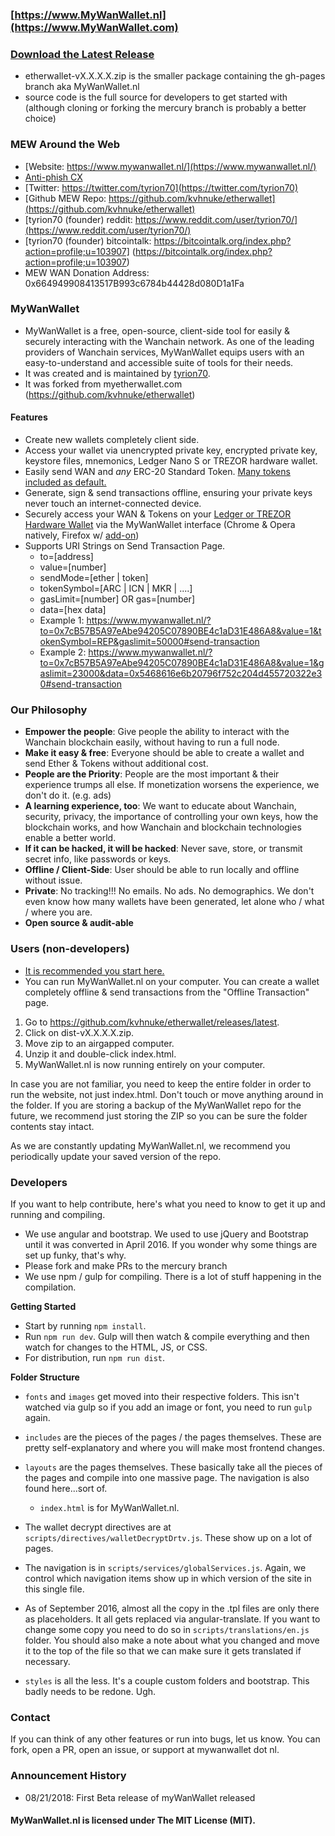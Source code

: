 ### [https://www.MyWanWallet.nl](https://www.MyWanWallet.com)

### [Download the Latest Release](https://github.com/tyrion70/mywanwallet/releases/latest)

- etherwallet-vX.X.X.X.zip is the smaller package containing the gh-pages branch aka MyWanWallet.nl
- source code is the full source for developers to get started with (although cloning or forking the mercury branch is probably a better choice)


### MEW Around the Web

- [Website: https://www.mywanwallet.nl/](https://www.mywanwallet.nl/)
- [Anti-phish CX](https://chrome.google.com/webstore/detail/etheraddresslookup/pdknmigbbbhmllnmgdfalmedcmcefdfn)
- [Twitter: https://twitter.com/tyrion70](https://twitter.com/tyrion70)
- [Github MEW Repo: https://github.com/kvhnuke/etherwallet](https://github.com/kvhnuke/etherwallet)
- [tyrion70 (founder) reddit: https://www.reddit.com/user/tyrion70/](https://www.reddit.com/user/tyrion70/)
- [tyrion70 (founder) bitcointalk: https://bitcointalk.org/index.php?action=profile;u=103907] (https://bitcointalk.org/index.php?action=profile;u=103907)
-  MEW WAN Donation Address: 0x664949908413517B993c6784b44428d080D1a1Fa


### MyWanWallet

- MyWanWallet is a free, open-source, client-side tool for easily & securely interacting with the Wanchain network. As one of the leading providers of Wanchain services, MyWanWallet equips users with an easy-to-understand and accessible suite of tools for their needs.
- It was created and is maintained by [tyrion70](https://github.com/tyrion70).
- It was forked from myetherwallet.com (https://github.com/kvhnuke/etherwallet)

#### Features

- Create new wallets completely client side.
- Access your wallet via unencrypted private key, encrypted private key, keystore files, mnemonics, Ledger Nano S or TREZOR hardware wallet.
- Easily send WAN and *any* ERC-20 Standard Token. [Many tokens included as default.](https://myetherwallet.groovehq.com/knowledge_base/topics/can-i-send-my-steem-slash-btc-slash-ltc-slash-nem-slash-to-myetherwallet)
- Generate, sign & send transactions offline, ensuring your private keys never touch an internet-connected device.
- Securely access your WAN & Tokens on your [Ledger or TREZOR Hardware Wallet](https://myetherwallet.groovehq.com/knowledge_base/topics/hardware-wallet-recommends) via the MyWanWallet interface (Chrome & Opera natively, Firefox w/ [add-on](https://addons.mozilla.org/en-US/firefox/addon/u2f-support-add-on/))
- Supports URI Strings on Send Transaction Page.
    - to=[address]
    - value=[number]
    - sendMode=[ether | token]
    - tokenSymbol=[ARC | ICN | MKR | ....]
    - gasLimit=[number] OR gas=[number]
    - data=[hex data]
    - Example 1: https://www.mywanwallet.nl/?to=0x7cB57B5A97eAbe94205C07890BE4c1aD31E486A8&value=1&tokenSymbol=REP&gaslimit=50000#send-transaction
    - Example 2: https://www.mywanwallet.nl/?to=0x7cB57B5A97eAbe94205C07890BE4c1aD31E486A8&value=1&gaslimit=23000&data=0x5468616e6b20796f752c204d455720322e30#send-transaction



### Our Philosophy

 - **Empower the people**: Give people the ability to interact with the Wanchain blockchain easily, without having to run a full node.
 - **Make it easy & free**: Everyone should be able to create a wallet and send Ether & Tokens without additional cost.
 - **People are the Priority**: People are the most important & their experience trumps all else. If monetization worsens the experience, we don't do it. (e.g. ads)
 - **A learning experience, too**: We want to educate about Wanchain, security, privacy, the importance of controlling your own keys, how the blockchain works, and how Wanchain and blockchain technologies enable a better world.
 - **If it can be hacked, it will be hacked**: Never save, store, or transmit secret info, like passwords or keys.
 - **Offline / Client-Side**: User should be able to run locally and offline without issue.
 - **Private**: No tracking!!! No emails. No ads. No demographics. We don't even know how many wallets have been generated, let alone who / what / where you are.
 - **Open source & audit-able**




### Users (non-developers)

- [It is recommended you start here.](https://myetherwallet.github.io/knowledge-base/getting-started/getting-started-new.html)
- You can run MyWanWallet.nl on your computer. You can create a wallet completely offline & send transactions from the "Offline Transaction" page.

1. Go to https://github.com/kvhnuke/etherwallet/releases/latest.
2. Click on dist-vX.X.X.X.zip.
3. Move zip to an airgapped computer.
4. Unzip it and double-click index.html.
5. MyWanWallet.nl is now running entirely on your computer.

In case you are not familiar, you need to keep the entire folder in order to run the website, not just index.html. Don't touch or move anything around in the folder. If you are storing a backup of the MyWanWallet repo for the future, we recommend just storing the ZIP so you can be sure the folder contents stay intact.

As we are constantly updating MyWanWallet.nl, we recommend you periodically update your saved version of the repo.


### Developers

If you want to help contribute, here's what you need to know to get it up and running and compiling.

- We use angular and bootstrap. We used to use jQuery and Bootstrap until it was converted in April 2016. If you wonder why some things are set up funky, that's why.
- Please fork and make PRs to the mercury branch
- We use npm / gulp for compiling. There is a lot of stuff happening in the compilation.

**Getting Started**

- Start by running `npm install`.
- Run `npm run dev`. Gulp will then watch & compile everything and then watch for changes to the HTML, JS, or CSS.
- For distribution, run `npm run dist`.

**Folder Structure**
- `fonts` and `images` get moved into their respective folders. This isn't watched via gulp so if you add an image or font, you need to run `gulp` again.
- `includes` are the pieces of the pages / the pages themselves. These are pretty self-explanatory and where you will make most frontend changes.
- `layouts` are the pages themselves. These basically take all the pieces of the pages and compile into one massive page. The navigation is also found here...sort of.
    * `index.html` is for MyWanWallet.nl.

- The wallet decrypt directives are at `scripts/directives/walletDecryptDrtv.js`. These show up on a lot of pages.
- The navigation is in `scripts/services/globalServices.js`. Again, we control which navigation items show up in which version of the site in this single file.
- As of September 2016, almost all the copy in the .tpl files are only there as placeholders. It all gets replaced via angular-translate. If you want to change some copy you need to do so in `scripts/translations/en.js` folder. You should also make a note about what you changed and move it to the top of the file so that we can make sure it gets translated if necessary.
- `styles` is all the less. It's a couple custom folders and bootstrap. This badly needs to be redone. Ugh.


### Contact
If you can think of any other features or run into bugs, let us know. You can fork, open a PR, open an issue, or support at mywanwallet dot nl.

### Announcement History

- 08/21/2018: First Beta release of myWanWallet released

#### MyWanWallet.nl is licensed under The MIT License (MIT).
